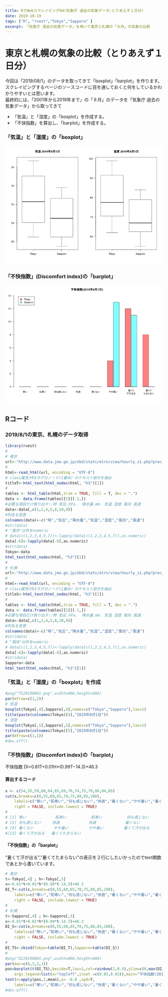 ```yaml
---
title: RでWebスクレイピング04(気象庁 過去の気象データ:とりあえず１日分)
date: 2019-10-19
tags: ["R", "rvest","Tokyo","Sapporo" ]
excerpt: 「気象庁 過去の気象データ」を用いて東京と札幌の「８月」の気象の比較
---
```


# 東京と札幌の気象の比較（とりあえず１日分）

今回は「2019/08/1」のデータを取ってきて「boxplot」「barplot」を作ります。  
スクレイピングするページのソースコードに目を通しておくと何をしているかわかりやすいとは思います。  
最終的には、「2001年から2019年まで」の「８月」のデータを「気象庁 過去の気象データ」から取ってきて  
- 「気温」と「湿度」の「boxplot」を作成する。
- 「不快指数」を算出し、「barplot」を作成する。  
  

### 「気温」と「湿度」の「boxplot」
![TS20190801](images/TS20190801.png)

### 「不快指数」(Discomfort index)の「barplot」
![DI20190801](images/DI20190801.png)

## Rコード

### 2019/8/1の東京、札幌のデータ取得

```R
library(rvest)
#
# 東京
url<-"http://www.data.jma.go.jp/obd/stats/etrn/view/hourly_s1.php?prec_no=44&block_no=47662&year=2019&month=08&day=1&view=p1"
#
html<-read_html(url, encoding = "UTF-8")
# class属性がh3タグのノード(1番め）のテキスト部分を抽出
titleT<-html_text(html_nodes(html, "h3")[1])
#
tables <- html_table(html,trim = TRUE, fill = T, dec = ".")
data <- data.frame(tables[[5]][-1,])
#必要な項目だけ取り出す::時 気圧.hPa.  降水量.mm. 気温 湿度 風向 風速
data<-data[,c(1,2,4,5,8,10,9)]
#列名を変更
colnames(data)<-c("時","気圧","降水量","気温","湿度","風向","風速")
#str(data)
# "風向"以外をnumeric
# data[c(1,2,3,4,5,7)]<-lapply(data[c(1,2,3,4,5,7)],as.numeric)
data[-6]<-lapply(data[-6],as.numeric)
#str(data)
Tokyo<-data
html_text(html_nodes(html, "h3")[1])
#
# 札幌
url<-"http://www.data.jma.go.jp/obd/stats/etrn/view/hourly_s1.php?prec_no=14&block_no=47412&year=2019&month=08&day=1&view=p1"
#
html<-read_html(url, encoding = "UTF-8")
# class属性がh3タグのノード(1番め）のテキスト部分を抽出
titleS<-html_text(html_nodes(html, "h3")[1])
#
tables <- html_table(html,trim = TRUE, fill = T, dec = ".")
data <- data.frame(tables[[5]][-1,])
#必要な項目だけ取り出す::時 気圧.hPa.  降水量.mm. 気温 湿度 風向 風速
data<-data[,c(1,2,4,5,8,10,9)]
#列名を変更
colnames(data)<-c("時","気圧","降水量","気温","湿度","風向","風速")
#str(data)
# "風向"以外をnumeric
# data[c(1,2,3,4,5,7)]<-lapply(data[c(1,2,3,4,5,7)],as.numeric)
data[-6]<-lapply(data[-6],as.numeric)
#str(data)
Sapporo<-data
html_text(html_nodes(html, "h3")[1])
```

### 「気温」と「湿度」の「boxplot」を作成

```R
#png("TS20190801.png",width=800,height=600)
par(mfrow=c(1,2))
# 気温
boxplot(Tokyo[,4],Sapporo[,4],names=c("Tokyo","Sapporo"),las=1)
title(paste(colnames(Tokyo)[4],"2019年8月1日"))
# 湿度
boxplot(Tokyo[,5],Sapporo[,5],names=c("Tokyo","Sapporo"),las=1)
title(paste(colnames(Tokyo)[5],"2019年8月1日"))
par(mfrow=c(1,1))
#dev.off()
```

### 「不快指数」(Discomfort index)の「barplot」

不快指数 DI=0.81T+0.01H×(0.99T−14.3)+46.3  

#### 算出するコード

```R
x <- c(54,55,59,60,64,65,69,70,74,75,79,80,84,85)
cut(x,breaks=c(0,55,60,65,70,75,80,85,100), 
	labels=c("寒い","肌寒い","何も感じない","快適","暑くない","やや暑い","暑くて汗が出る","暑くてたまらない"), 
	right = FALSE, include.lowest = TRUE)
#
# [1] 寒い             肌寒い           肌寒い           何も感じない    
# [5] 何も感じない     快適             快適             暑くない        
# [9] 暑くない         やや暑い         やや暑い         暑くて汗が出る  
#[13] 暑くて汗が出る   暑くてたまらない
```

####  「不快指数」の「barplot」

"暑くて汗が出る","暑くてたまらない"の表示を２行にしたいかったのでtext関数であとから書いています。

```R
# 東京
t<-Tokyo[,4] ; h<-Tokyo[,5]
x<-0.81*t+0.01*h*(0.99*t-14.3)+46.3
DI_T<-cut(x,breaks=c(0,55,60,65,70,75,80,85,100), 
	labels=c("寒い","肌寒い","何も感じない","快適","暑くない","やや暑い","暑くて汗が出る","暑くてたまらない"), 
	right = FALSE, include.lowest = TRUE)
#
# 札幌
t<-Sapporo[,4] ; h<-Sapporo[,5]
x<-0.81*t+0.01*h*(0.99*t-14.3)+46.3
DI_S<-cut(x,breaks=c(0,55,60,65,70,75,80,85,100), 
	labels=c("寒い","肌寒い","何も感じない","快適","暑くない","やや暑い","暑くて汗が出る","暑くてたまらない"), 
	right = FALSE, include.lowest = TRUE)
#
DI_TS<-cbind(Tokyo=table(DI_T),Sapporo=table(DI_S))
#
#png("DI20190801.png",width=800,height=600)
par(mar=c(6,3,3,1))
pos=barplot(t(DI_TS),beside=T,las=1,col=rainbow(2,0.5),ylim=c(0,max(DI_TS)*1.1),xaxt="n",legend=T,
	args.legend=list(x="topleft",inset =c(0.03,0.03)),main="不快指数(2019年8月1日)")
text(x=apply(pos,2,mean),y= -0.8 ,xpd=T,
	labels=c("寒い","肌寒い","何も感じない","快適","暑くない","やや暑い","暑くて\n汗が出る","暑くて\nたまらない"))
#dev.off()
```

